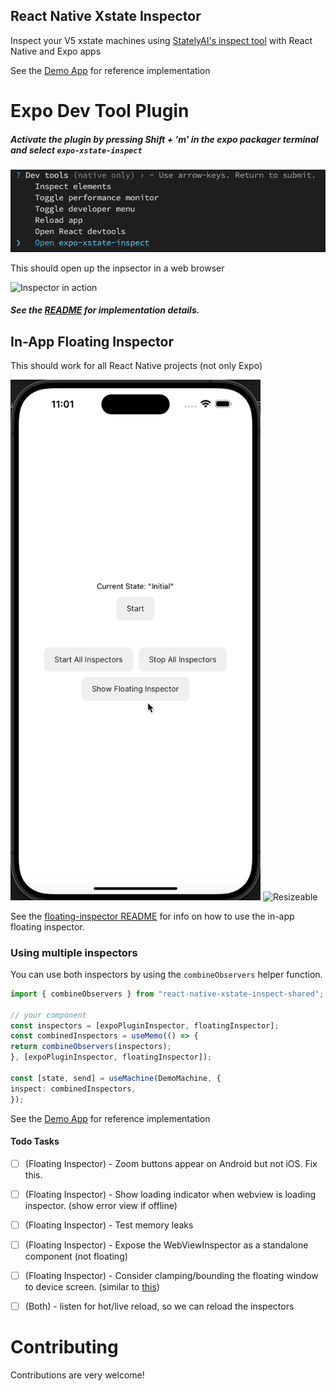 ## React Native Xstate Inspector

Inspect your V5 xstate machines using [StatelyAI's inspect tool](https://stately.ai/blog/2024-01-15-stately-inspector/) with React Native and Expo apps

See the [Demo App](./packages/demo-app/App.tsx) for reference implementation

# Expo Dev Tool Plugin

##### Activate the plugin by pressing Shift + 'm' in the expo packager terminal and select `expo-xstate-inspect`
![](./static/expo-select.png)


This should open up the inpsector in a web browser


![Inspector in action](./static/devpluginactordemo.gif)

##### See the [README](./packages/plugin/README.md) for implementation details. 





## In-App Floating Inspector 
This should work for all React Native projects (not only Expo)


<img src="./static/FloatingInspectDemo.gif" alt="Inspector in action" width="400"/>
<img src="./static/FloatingResizeDemo.gif" alt="Resizeable" width="400"/>

See the [floating-inspector README](./packages/plugin/README.md) for info on how to use the in-app floating inspector. 




### Using multiple inspectors
You can use both inspectors by using the `combineObservers` helper function.


```typescript
import { combineObservers } from "react-native-xstate-inspect-shared";

// your component
const inspectors = [expoPluginInspector, floatingInspector];
const combinedInspectors = useMemo(() => {
return combineObservers(inspectors);
}, [expoPluginInspector, floatingInspector]);

const [state, send] = useMachine(DemoMachine, {
inspect: combinedInspectors,
});

```

See the [Demo App](./packages/demo-app/App.tsx) for reference implementation

#### Todo Tasks
- [ ] (Floating Inspector) - Zoom buttons appear on Android but not iOS. Fix this.
- [ ] (Floating Inspector) - Show loading indicator when webview is loading inspector. (show error view if offline)
- [ ] (Floating Inspector) - Test memory leaks
- [ ] (Floating Inspector) - Expose the WebViewInspector as a standalone component (not floating)
- [ ] (Floating Inspector) - Consider clamping/bounding the floating window to device screen. (similar to [this](https://snack.expo.dev/@fakeheal/pan-gesture-on-a-scaled-view))
- [ ] (Both) - listen for hot/live reload, so we can reload the inspectors



# Contributing

Contributions are very welcome!